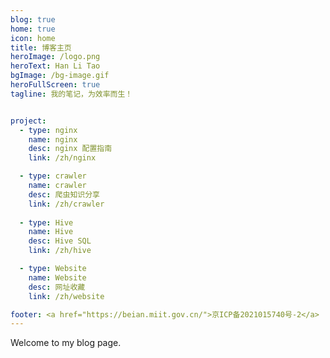 ```yaml
---
blog: true
home: true
icon: home
title: 博客主页
heroImage: /logo.png
heroText: Han Li Tao
bgImage: /bg-image.gif
heroFullScreen: true
tagline: 我的笔记，为效率而生！


project:
  - type: nginx
    name: nginx
    desc: nginx 配置指南
    link: /zh/nginx

  - type: crawler
    name: crawler
    desc: 爬虫知识分享
    link: /zh/crawler
  
  - type: Hive
    name: Hive
    desc: Hive SQL
    link: /zh/hive

  - type: Website
    name: Website
    desc: 网址收藏
    link: /zh/website

footer: <a href="https://beian.miit.gov.cn/">京ICP备2021015740号-2</a>
---
```

Welcome to my blog page.

